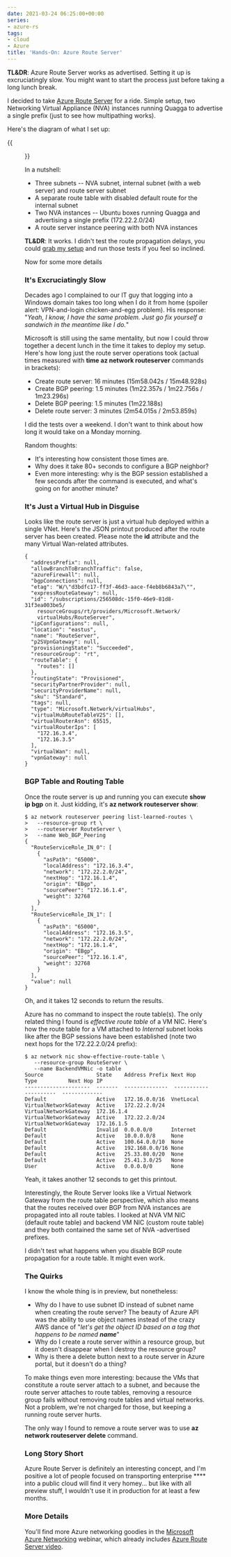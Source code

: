 ```yaml
---
date: 2021-03-24 06:25:00+00:00
series:
- azure-rs
tags:
- cloud
- Azure
title: 'Hands-On: Azure Route Server'
---
```

**TL&DR**: Azure Route Server works as advertised. Setting it up is excruciatingly slow. You might want to start the process just before taking a long lunch break.

I decided to take [Azure Route Server](/2021/03/azure-route-server-behind-the-scenes.html) for a ride. Simple setup, two Networking Virtual Appliance (NVA) instances running Quagga to advertise a single prefix (just to see how multipathing works).

Here's the diagram of what I set up:
<!--more-->
{{<figure src="/2021/03/azure-rs-test-setup.png">}}

In a nutshell:

* Three subnets -- NVA subnet, internal subnet (with a web server) and route server subnet
* A separate route table with disabled default route for the internal subnet
* Two NVA instances -- Ubuntu boxes running Quagga and advertising a single prefix (172.22.2.0/24)
* A route server instance peering with both NVA instances

**TL&DR**: It works. I didn't test the route propagation delays, you could [grab my setup](https://github.com/ipspace/pubcloud/tree/master/Azure/route-server) and run those tests if you feel so inclined.

Now for some more details

### It's Excruciatingly Slow

Decades ago I complained to our IT guy that logging into a Windows domain takes too long when I do it from home (spoiler alert: VPN-and-login chicken-and-egg problem). His response: "*Yeah, I know, I have the same problem. Just go fix yourself a sandwich in the meantime like I do.*"

Microsoft is still using the same mentality, but now I could throw together a decent lunch in the time it takes to deploy my setup. Here's how long just the route server operations took (actual times measured with **time az network routeserver** commands in brackets):

* Create route server: 16 minutes (15m58.042s / 15m48.928s)
* Create BGP peering: 1.5 minutes (1m22.357s / 1m22.756s / 1m23.296s)
* Delete BGP peering: 1.5 minutes (1m22.188s)
* Delete route server: 3 minutes (2m54.015s / 2m53.859s)

I did the tests over a weekend. I don't want to think about how long it would take on a Monday morning. 

Random thoughts:

* It's interesting how consistent those times are.
* Why does it take 80+ seconds to configure a BGP neighbor?
* Even more interesting: why is the BGP session established a few seconds after the command is executed, and what's going on for another minute?

### It's Just a Virtual Hub in Disguise

Looks like the route server is just a virtual hub deployed within a single VNet. Here's the JSON printout produced after the route server has been created. Please note the **id** attribute and the many Virtual Wan-related attributes.

```
{
  "addressPrefix": null,
  "allowBranchToBranchTraffic": false,
  "azureFirewall": null,
  "bgpConnections": null,
  "etag": "W/\"d3bdfc17-ff3f-46d3-aace-f4eb8b6843a7\"",
  "expressRouteGateway": null,
  "id": "/subscriptions/256508dc-15f0-46e9-81d8-31f3ea003be5/
    resourceGroups/rt/providers/Microsoft.Network/
    virtualHubs/RouteServer",
  "ipConfigurations": null,
  "location": "eastus",
  "name": "RouteServer",
  "p2SVpnGateway": null,
  "provisioningState": "Succeeded",
  "resourceGroup": "rt",
  "routeTable": {
    "routes": []
  },
  "routingState": "Provisioned",
  "securityPartnerProvider": null,
  "securityProviderName": null,
  "sku": "Standard",
  "tags": null,
  "type": "Microsoft.Network/virtualHubs",
  "virtualHubRouteTableV2S": [],
  "virtualRouterAsn": 65515,
  "virtualRouterIps": [
    "172.16.3.4",
    "172.16.3.5"
  ],
  "virtualWan": null,
  "vpnGateway": null
}
```

### BGP Table and Routing Table

Once the route server is up and running you can execute **show ip bgp** on it. Just kidding, it's **az network routeserver show**:

```
$ az network routeserver peering list-learned-routes \
>   --resource-group rt \
>   --routeserver RouteServer \
>   --name Web_BGP_Peering
{
  "RouteServiceRole_IN_0": [
    {
      "asPath": "65000",
      "localAddress": "172.16.3.4",
      "network": "172.22.2.0/24",
      "nextHop": "172.16.1.4",
      "origin": "EBgp",
      "sourcePeer": "172.16.1.4",
      "weight": 32768
    }
  ],
  "RouteServiceRole_IN_1": [
    {
      "asPath": "65000",
      "localAddress": "172.16.3.5",
      "network": "172.22.2.0/24",
      "nextHop": "172.16.1.4",
      "origin": "EBgp",
      "sourcePeer": "172.16.1.4",
      "weight": 32768
    }
  ],
  "value": null
}
```

Oh, and it takes 12 seconds to return the results.

Azure has no command to inspect the route table(s). The only related thing I found is *effective route table* of a VM NIC. Here's how the route table for a VM attached to *Internal* subnet looks like after the BGP sessions have been established (note two next hops for the 172.22.2.0/24 prefix):

```
$ az network nic show-effective-route-table \
   --resource-group RouteServer \
   --name BackendVMNic -o table
Source                 State    Address Prefix Next Hop Type          Next Hop IP
---------------------  -------  --------------  ---------------------  -------------
Default                Active   172.16.0.0/16  VnetLocal
VirtualNetworkGateway  Active   172.22.2.0/24  VirtualNetworkGateway  172.16.1.4
VirtualNetworkGateway  Active   172.22.2.0/24  VirtualNetworkGateway  172.16.1.5
Default                Invalid  0.0.0.0/0      Internet
Default                Active   10.0.0.0/8     None
Default                Active   100.64.0.0/10  None
Default                Active   192.168.0.0/16 None
Default                Active   25.33.80.0/20  None
Default                Active   25.41.3.0/25   None
User                   Active   0.0.0.0/0      None
```

Yeah, it takes another 12 seconds to get this printout.

Interestingly, the Route Server looks like a Virtual Network Gateway from the route table perspective, which also means that the routes received over BGP from NVA instances are propagated into all route tables. I looked at NVA VM NIC (default route table) and backend VM NIC (custom route table) and they both contained the same set of NVA -advertised prefixes.

I didn't test what happens when you disable BGP route propagation for a route table. It might even work.

### The Quirks

I know the whole thing is in preview, but nonetheless:

* Why do I have to use subnet ID instead of subnet name when creating the route server? The beauty of Azure API was the ability to use object names instead of the crazy AWS dance of "_let's get the object ID based on a tag that happens to be named **name**_"
* Why do I create a route server within a resource group, but it doesn't disappear when I destroy the resource group?
* Why is there a delete button next to a route server in Azure portal, but it doesn't do a thing?

To make things even more interesting: because the VMs that constitute a route server attach to a subnet, and because the route server attaches to route tables, removing a resource group fails without removing route tables and virtual networks. Not a problem, we're not charged for those, but keeping a running route server hurts.

The only way I found to remove a route server was to use **az network routeserver delete** command.

### Long Story Short

Azure Route Server is definitely an interesting concept, and I'm positive a lot of people focused on transporting enterprise \*\*\*\* into a public cloud will find it very homey... but like with all preview stuff, I wouldn't use it in production for at least a few months.

### More Details

You'll find more Azure networking goodies in the [Microsoft Azure Networking](https://www.ipspace.net/Microsoft_Azure_Networking) webinar, which already includes [Azure Route Server video](https://my.ipspace.net/bin/get/AzureNet/4.4%20-%20Azure%20Route%20Server.mp4?doccode=AzureNet).
